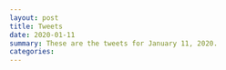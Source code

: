```yaml
---
layout: post
title: Tweets
date: 2020-01-11
summary: These are the tweets for January 11, 2020.
categories:
---
```


